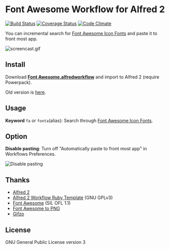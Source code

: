 # Font Awesome Workflow for Alfred 2

[![Build Status](https://travis-ci.org/ruedap/alfred2-font-awesome-workflow.png?branch=master)](https://travis-ci.org/ruedap/alfred2-font-awesome-workflow) [![Coverage Status](https://coveralls.io/repos/ruedap/alfred2-font-awesome-workflow/badge.png)](https://coveralls.io/r/ruedap/alfred2-font-awesome-workflow) [![Code Climate](https://codeclimate.com/github/ruedap/alfred2-font-awesome-workflow.png)](https://codeclimate.com/github/ruedap/alfred2-font-awesome-workflow)

You can incremental search for [Font Awesome Icon Fonts](http://fontawesome.io/icons/) and paste it to front most app.

![screencast.gif](https://github.com/ruedap/alfred2-font-awesome-workflow/raw/master/screenshots/screencast.gif)


## Install

Download **[Font Awesome.alfredworkflow](https://github.com/ruedap/alfred2-font-awesome-workflow/raw/master/Font%20Awesome.alfredworkflow)** and import to Alfred 2 (require Powerpack).

Old version is [here](https://github.com/ruedap/alfred2-font-awesome-workflow/releases).


## Usage

**Keyword** `fa` or `fonta`(alias): Search through [Font Awesome Icon Fonts](http://fontawesome.io/icons/).


## Option

**Disable pasting**: Turn off "Automatically paste to front most app" in Workflows Preferences.

![Disable pasting](https://github.com/ruedap/alfred2-font-awesome-workflow/raw/master/screenshots/option-disable-pasting.png)


## Thanks

- [Alfred 2](http://www.alfredapp.com/)
- [Alfred 2 Workflow Ruby Template](https://github.com/zhaocai/alfred2-ruby-template) (GNU GPLv3)
- [Font Awesome](http://fontawesome.io/) (SIL OFL 1.1)
- [Font Awesome to PNG](https://github.com/odyniec/font-awesome-to-png)
- [Gifzo](http://gifzo.net/)


## License

GNU General Public License version 3


